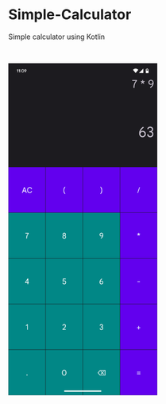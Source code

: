 # Simple-Calculator
Simple calculator using Kotlin

<br>

<img
  src="app/src/main/assets/Screenshot_20221027-110940_Simple_Calculator.png"
  alt="Screenshot"
  title="Screenshot"
  style="display: inline-block; margin: 0 auto; max-width: 300px">
